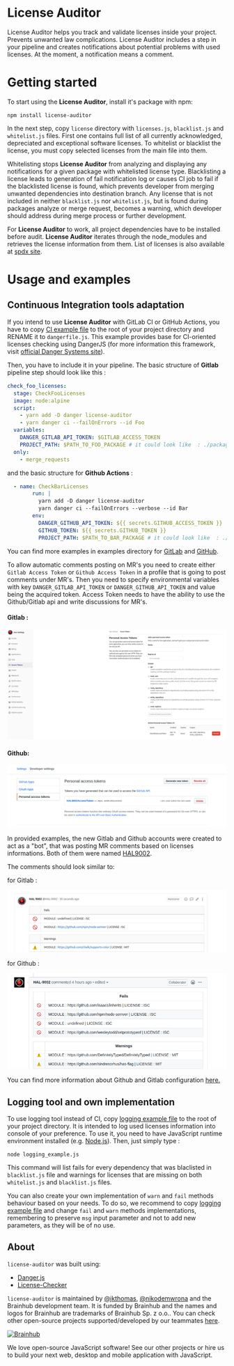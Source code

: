 # License Auditor

License Auditor helps you track and validate licenses inside your project. Prevents unwanted law complications. License Auditor includes a step in your pipeline and creates notifications about potential problems with used licenses. At the moment, a notification means a comment.

# Getting started

To start using the **License Auditor**, install it's package with npm:
```command
npm install license-auditor
```

In the next step, copy `license` directory with `licenses.js`, `blacklist.js` and `whitelist.js` files. First one contains full list of all currently acknowledged, depreciated and exceptional software licenses. To whitelist or blacklist the license, you must copy selected licenses from the main file into them.

Whitelisting stops **License Auditor** from analyzing and displaying any notifications for a given package with whitelisted license type. Blacklisting a license leads to generation of fail notification log or causes CI job to fail if the blacklisted license is found, which prevents developer from merging unwanted dependencies into destination branch. Any license that is not included in neither `blacklist.js` nor `whitelist.js`, but is found during packages analyze or merge request, becomes a warning, which developer should address during merge process or further development.

For **License Auditor** to work, all project dependencies have to be installed before audit. **License Auditor** iterates through the node_modules and retrieves the license information from them. List of licenses is also available at [spdx site](https://spdx.org/licenses/).

# Usage and examples
## Continuous Integration tools adaptation

If you intend to use **License Auditor** with GitLab CI or GitHub Actions, you have to copy [CI example file](./examples/ci_example.js) to the root of your project directory and RENAME it to `dangerfile.js`. This example provides base for CI-oriented licenses checking using DangerJS (for more information this framework, visit [official Danger Systems site](https://danger.systems/js/)).

Then, you have to include it in your pipeline. The basic structure of **Gitlab** pipeline step should look like this :
```yaml
check_foo_licenses:
  stage: CheckFooLicenses
  image: node:alpine
  script:
    - yarn add -D danger license-auditor
    - yarn danger ci --failOnErrors --id Foo
  variables:
    DANGER_GITLAB_API_TOKEN: $GITLAB_ACCESS_TOKEN
    PROJECT_PATH: $PATH_TO_FOO_PACKAGE # it could look like  : ./packages/web or ./server
  only:
    - merge_requests
```
and the basic structure for **Github Actions** :

```yaml
  - name: CheckBarLicenses
        run: |
          yarn add -D danger license-auditor
          yarn danger ci --failOnErrors --verbose --id Bar
        env:
          DANGER_GITHUB_API_TOKEN: ${{ secrets.GITHUB_ACCESS_TOKEN }}
          GITHUB_TOKEN: ${{ secrets.GITHUB_TOKEN }}
          PROJECT_PATH: $PATH_TO_BAR_PACKAGE # it could look like  : ./packages/web or ./server
```

You can find more examples in examples directory for [GitLab](./examples/gitlab) and [GitHub](./examples/github).

To allow automatic comments posting on MR's you need to create either ```Gitlab Access Token``` or ```Github Access Token``` in a profile that is going to post comments
under MR's. Then you need to specify environmental variables with key ```DANGER_GITLAB_API_TOKEN``` or ```DANGER_GITHUB_API_TOKEN``` and value being the acquired token.
Access Token needs to have the ability to use the Github/Gitlab api and write discussions for MR's.

#### Gitlab :
![Gitlab Access Token](./assets/gitlab_access_token_screenshot.png)

#### Github:
![Github Access Token](./assets/github_access_token_screenshot.png)

In provided examples,  the new Gitlab and Github accounts were created to act as a "bot", that was posting MR comments based on licenses informations. Both of them were named [HAL9002](https://en.wikipedia.org/wiki/HAL_9000).

The comments should look similar to:

for Gitlab : 

![Gitlab Comment Warn](./assets/gitlab_comments.png)

for Github :

![Gitlab Comment Error](./assets/github_comments.png)

You can find more information about Github and Gitlab configuration [here.](https://danger.systems/js/guides/getting_started.html)

## Logging tool and own implementation

To use logging tool instead of CI, copy [logging example file](./examples/logging_example.js) to the root of your project directory. It is intended to log used licenses information into console of your preference. To use it, you need to have JavaScript runtime environment installed (e.g. [Node.js](https://nodejs.org/en/)). Then, just simply type :
```command
node logging_example.js
```
This command will list fails for every dependency that was blaclisted in `blacklist.js` file and warnings for licenses that are missing on both `whitelist.js` and `blacklist.js` files.

You can also create your own implementation of `warn` and `fail` methods behaviour based on your needs. To do so, we recommend to copy [logging example file](./examples/logging_example.js) and change `fail` and `warn` methods implementations, remembering to preserve `msg` input parameter and not to add new parameters, as they will be of no use.

## About
`license-auditor` was built using:
- [Danger.js](https://danger.systems/js/)
- [License-Checker](https://github.com/davglass/license-checker#readme)

`license-auditor` is maintained by [@jkthomas](https://github.com/jkthomas), [@nikodemwrona](https://github.com/NikodemWrona) and the Brainhub development team. It is funded by Brainhub and the names and logos for Brainhub are trademarks of Brainhub Sp. z o.o.. You can check other open-source projects supported/developed by our teammates [here](https://brainhub.eu/?utm_source=github). 

[![Brainhub](https://brainhub.eu/brainhub.svg)](https://brainhub.eu/?utm_source=github)

We love open-source JavaScript software! See our other projects or hire us to build your next web, desktop and mobile application with JavaScript.
